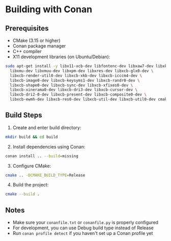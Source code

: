 # Building with Conan

## Prerequisites
- CMake (3.15 or higher)
- Conan package manager
- C++ compiler
- X11 development libraries (on Ubuntu/Debian):
```bash
sudo apt-get install -y libx11-xcb-dev libfontenc-dev libxaw7-dev libxkbfile-dev \
  libxmu-dev libxmuu-dev libxpm-dev libxres-dev libxcb-glx0-dev \
  libxcb-render-util0-dev libxcb-xkb-dev libxcb-icccm4-dev \
  libxcb-image0-dev libxcb-keysyms1-dev libxcb-randr0-dev \
  libxcb-shape0-dev libxcb-sync-dev libxcb-xfixes0-dev \
  libxcb-xinerama0-dev libxcb-dri3-dev libxcb-cursor-dev \
  libxcb-dri2-0-dev libxcb-present-dev libxcb-composite0-dev \
  libxcb-ewmh-dev libxcb-res0-dev libxcb-util-dev libxcb-util0-dev cmake
```

## Build Steps

1. Create and enter build directory:
```bash
mkdir build && cd build
```

2. Install dependencies using Conan:
```bash
conan install .. --build=missing
```

3. Configure CMake:
```bash
cmake .. -DCMAKE_BUILD_TYPE=Release
```

4. Build the project:
```bash
cmake --build .
```

## Notes
- Make sure your `conanfile.txt` or `conanfile.py` is properly configured
- For development, you can use Debug build type instead of Release
- Run `conan profile detect` if you haven't set up a Conan profile yet